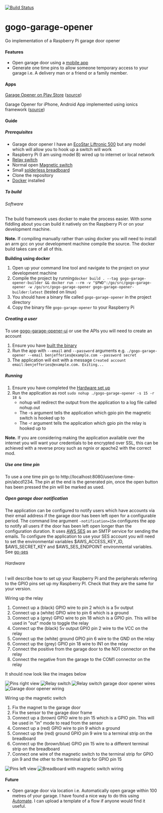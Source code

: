 [![Build Status](https://travis-ci.org/benjefferies/gogo-garage-opener.svg?branch=master)](https://travis-ci.org/benjefferies/gogo-garage-opener)
# gogo-garage-opener
Go implementation of a Raspberry Pi garage door opener

#### Features

* Open garage door using a [mobile app](#apps)
* Generate one time pins to allow someone temporary access to your garage i.e. A delivery man or a friend or a family member.

#### Apps
[Garage Opener on Play Store](https://play.google.com/store/apps/details?id=uk.echosoft.garageopener&hl=en_GB) ([source](https://github.com/benjefferies/gogo-garage-opener-android))

Garage Opener for iPhone, Android App implemented using ionics framework ([source](https://github.com/benjefferies/gogo-garage-opener-ui))

#### Guide
##### Prerequisites

* Garage door opener I have an [EcoStar Liftronic 500](https://www.amazon.co.uk/gp/product/B00520C7M2/ref=oh_aui_detailpage_o03_s00?ie=UTF8&psc=1) but any model which will allow you to hook up a switch will work
* Raspberry Pi (I am using model B) wired up to internet or local network
* [Relay switch](https://www.amazon.co.uk/gp/product/B00J4FTWO2/ref=oh_aui_detailpage_o00_s00?ie=UTF8&psc=1)
* Normal open [Magnetic switch](https://www.amazon.co.uk/gp/product/B0056K5ZC2/ref=oh_aui_detailpage_o00_s00?ie=UTF8&psc=1)
* Small [solderless breadboard](https://www.amazon.co.uk/gp/product/B0040Z4QGA/ref=oh_aui_detailpage_o09_s00?ie=UTF8&psc=1)
* Clone the repository
* [Docker](https://docs.docker.com/engine/installation/) installed

##### To build

###### <a name="software">Software</a>
The build framework uses docker to make the process easier. With some fiddling about you can build it natively on the Raspberry Pi or on your development machine.

**Note.** If compiling manually rather than using docker you will need to install an arm gcc on your development machine compile the source. The docker build takes care of all of this.

**Building using docker**

1. Open up your command line tool and navigate to the project on your development machine
1. Compile the project by running`docker build . --tag gogo-garage-opener-builder && docker run --rm -v "$PWD":/go/src/gogo-garage-opener -w /go/src/gogo-garage-opener gogo-garage-opener-builder:latest` (tested on linux)
1. You should have a binary file called `gogo-garage-opener` in the project directory
1. Copy the binary file `gogo-garage-opener` to your Raspberry Pi

##### Creating a user

To use [gogo-garage-opener-ui](https://github.com/benjefferies/gogo-garage-opener-ui) or use the APIs you will need to create an account

1. Ensure you have [built the binary](#software)
1. Run the app with `--email` and `--password` arguments e.g. `./gogo-garage-opener --email benjefferies@example.com --password secret`
1. The application will exit with a message `Created account email:benjefferies@example.com. Exiting...`

##### Running

1. Ensure you have completed the [Hardware set up](#hardware)
1. Run the application as root `sudo nohup ./gogo-garage-opener -s 15 -r 18 &`
    * nohup will redirect the output from the application to a log file called nohup.out
    * The -s argument tells the application which gpio pin the magnetic switch is hooked up to
    * The -r argument tells the application which gpio pin the relay is hooked up to
    
**Note.** If you are considering making the application available over the internet you will want your credentials to be encrypted over SSL, this can be achieved with a reverse proxy such as ngnix or apache2 with the correct mod.

##### Use one time pin

To use a one time pin go to http://localhost:8080/user/one-time-pin/abcd1234. The pin at the end is the generated pin, once the open button has been pressed the pin will be marked as used.

##### Open garage door notification
The application can be configured to notify users which have accounts via their email address if the garage door has been left open for a configurable period.
The command line argument `-notification=15m` configures the app to notify all users if the door has been left open longer than the configuration duration.
It uses [AWS SES](https://aws.amazon.com/documentation/ses/) as an SMTP service for sending the emails.
To configure the application to use your SES account you will need to set the environmental variables $AWS_ACCESS_KEY_ID, $AWS_SECRET_KEY and $AWS_SES_ENDPOINT environmental variables. See [go-ses](https://github.com/sourcegraph/go-ses#running-tests)

###### Hardware

I will describe how to set up your Raspberry Pi and the peripherals referring to the GPIO pins set up my Raspberry PI. Check that they are the same for your version.

Wiring up the relay

1. Connect up a (black) GPIO wire to pin 2 which is a 5v output
1. Connect up a (white) GPIO wire to pin 6 which is a ground
1. Connect up a (grey) GPIO wire to pin 18 which is a GPIO pin. This will be used in "out" mode to toggle the relay
1. Connect up the (black) 5v output GPIO pin 2 wire to the VCC on the relay
1. Connect up the (white) ground GPIO pin 6 wire to the GND on the relay
1. Connect up the (grey) GPIO pin 18 wire to IN1 on the relay
1. Connect the positive from the garage door to the NO1 connector on the relay
1. Connect the negative from the garage to the COM1 connector on the relay

It should now look like the images below

![Pins right view](img/pin1.jpg)
![Relay switch](img/relay1.jpg)
![Relay switch garage door opener wires](img/relay2.jpg)
![Garage door opener wiring](img/door_opener.jpg)

Wiring up the magnetic switch

1. Fix the magnet to the garage door
1. Fix the sensor to the garage door frame
1. Connect up a (brown) GPIO wire to pin 15 which is a GPIO pin. This will be used in "in" mode to read from the sensor
1. Connect up a (red) GPIO wire to pin 9 which a ground
1. Connect up the (red) ground GPIO pin 9 wire to a terminal strip on the breadboard
1. Connect up the (brown/blue) GPIO pin 15 wire to a different terminal strip on the breadboard
1. Connect one wire of the magnetic switch to the terminal strip for GPIO pin 9 and the other to the terminal strip for GPIO pin 15

![Pins left view](./img/pin2.jpg)
![Breadboard with magnetic switch wiring](img/breadboard.jpg)

#### Future

* Open garage door via location i.e. Automatically open garage within 100 metres of your garage. I have found a nice way to do this using [Automate](http://llamalab.com/automate/). I can upload a template of a flow if anyone would find it useful.
